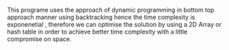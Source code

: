 This programe uses the approach of dynamic programming in bottom top approach manner using backtracking hence the time complexity is exponenetial , therefore we can optimise 
the solution by using a 2D Array or hash table in order to achieve better time complexity with a little compromise on space.
